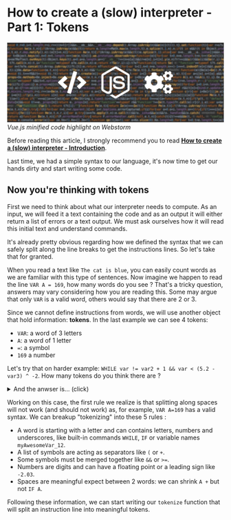 # How to create a (slow) interpreter - Part 1: Tokens

![thumbnail](thumbnail.jpg)
*Vue.js minified code highlight on Webstorm*

Before reading this article, I strongly recommend you to read __[How to create a (slow) interpreter - Introduction](/2019/07/09/how_to_create_a__slow__interpreter___introduction/)__.

Last time, we had a simple syntax to our language, it's now time to get our hands dirty and start writing some code.  

## Now you're thinking with tokens

First we need to think about what our interpreter needs to compute.
As an input, we will feed it a text containing the code and as an output it will either return a list of errors or a text output.
We must ask ourselves how it will read this initial text and understand commands.

It's already pretty obvious regarding how we defined the syntax that we can safely split along the line breaks to get the instructions lines.
So let's take that for granted.

When you read a text like `The cat is blue`, you can easily count words as we are familiar with this type of sentences.
Now imagine we happen to read the line `VAR A = 169`, how many words do you see ?
That's a tricky question, answers may vary considering how you are reading this.
Some may argue that only `VAR` is a valid word, others would say that there are 2 or 3.

Since we cannot define instructions from words, we will use another object that hold information: **tokens**. In the last example we can see 4 tokens:

* `VAR`: a word of 3 letters
* `A`: a word of 1 letter
* `=`: a symbol
* `169` a number

Let's try that on harder example: `WHILE var != var2 + 1 && var < (5.2 - var3) ^ -2`. How many tokens do you think there are ?

<details><summary>And the anwser is... (click)</summary><p>

If you guessed 16, you were right, the full decomposition is :

`WHILE`, `var`, `!=`, `var2`, `+`, `1`, `&&`, `var`, `<`, `(`, `5.2`, `-`, `var3`, `)`, `^`, `2`

</p></details>

Working on this case, the first rule we realize is that splitting along spaces will not work (and should not work) as, for example, `VAR A=169` has a valid syntax.
We can breakup "tokenizing" into these 5 rules :

* A word is starting with a letter and can contains letters, numbers and underscores, like built-in commands `WHILE`, `IF` or variable names `myAwesomeVar_12`.
* A list of symbols are acting as separators like `(` or `+`.
* Some symbols must be merged together like `&&` or `>=`.
* Numbers are digits and can have a floating point or a leading sign like `-2.03`.
* Spaces are meaningful expect between 2 words: we can shrink `A +` but not `IF A`.

Following these information, we can start writing our `tokenize` function that will split an instruction line into meaningful tokens.